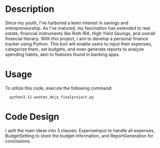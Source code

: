 # Description

Since my youth, I've harbored a keen interest in savings and entrepreneurship. As I've matured, my fascination has extended to real estate, financial instruments like Roth IRA, High Yield Savings, and overall financial literacy. With this project, I aim to develop a personal finance tracker using Python. This tool will enable users to input their expenses, categorize them, set budgets, and even generate reports to analyze spending habits, akin to features found in banking apps.

# Usage

To utilize this code, execute the following command:
```
  python3.11 wooten_deja_finalproject.py
```

# Code Design

I split the main ideas into 3 classes: ExpenseInput to handle all expenses, BudgetSetting to store the budget information, and ReportGeneration for conclusions.

